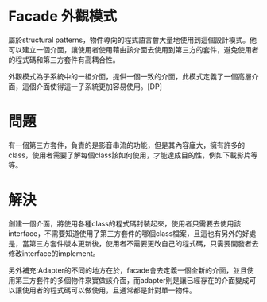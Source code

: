 # Facade 外觀模式
屬於structural patterns，物件導向的程式語言會大量地使用到這個設計模式。他可以建立一個介面，讓使用者使用藉由該介面去使用到第三方的套件，避免使用者的程式碼和第三方套件有高耦合性。

外觀模式為子系統中的一組介面，提供一個一致的介面，此模式定義了一個高層介面，這個介面使得這一子系統更加容易使用。[DP]

# 問題
有一個第三方套件，負責的是影音串流的功能，但是其內容龐大，擁有許多的class，使用者需要了解每個class該如何使用，才能達成目的性，例如下載影片等等。

# 解決
創建一個介面，將使用各種class的程式碼封裝起來，使用者只需要去使用該interface，不需要知道使用了第三方套件的哪個class檔案，且這也有另外的好處是，當第三方套件版本更新後，使用者不需要更改自己的程式碼，只需要開發者去修改interface的implement。



另外補充:Adapter的不同的地方在於，facade會去定義一個全新的介面，並且使用第三方套件的多個物件來實做該介面，而adapter則是讓已經存在的介面變成可以讓使用者的程式碼可以做使用，且通常都是針對單一物件。
